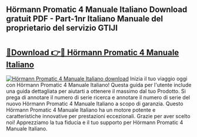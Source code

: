 ## Hörmann Promatic 4 Manuale Italiano Download gratuit PDF - Part-1nr Italiano Manuale del proprietario del servizio GTIJI

# <h2><a href="http://df9ubw7.blite.top/?on=H%c3%b6rmann+Promatic+4+Manuale+Italiano">🔗Download 👉🔴 Hörmann Promatic 4 Manuale Italiano</a></h2>

[![Hörmann Promatic 4 Manuale Italiano download](https://i.imgur.com/lujVjoI.png)](http://df9ubw7.blite.top/?on=H%c3%b6rmann+Promatic+4+Manuale+Italiano)
Inizia il tuo viaggio oggi con Hörmann Promatic 4 Manuale Italiano! Questa guida per l'utente include una guida dettagliata per aiutarti a ottenere il massimo dal tuo Prodotto. Si prega di annotare il numero di serie ricerca e annotare il numero di serie del nuovo Hörmann Promatic 4 Manuale Italiano a scopo di garanzia. Questo Hörmann Promatic 4 Manuale Italiano ha un motore potente e caratteristiche innovative per prestazioni eccezionali. Grazie per aver scelto noi! Apprezziamo la tua fiducia e il tuo supporto per Hörmann Promatic 4 Manuale Italiano.
